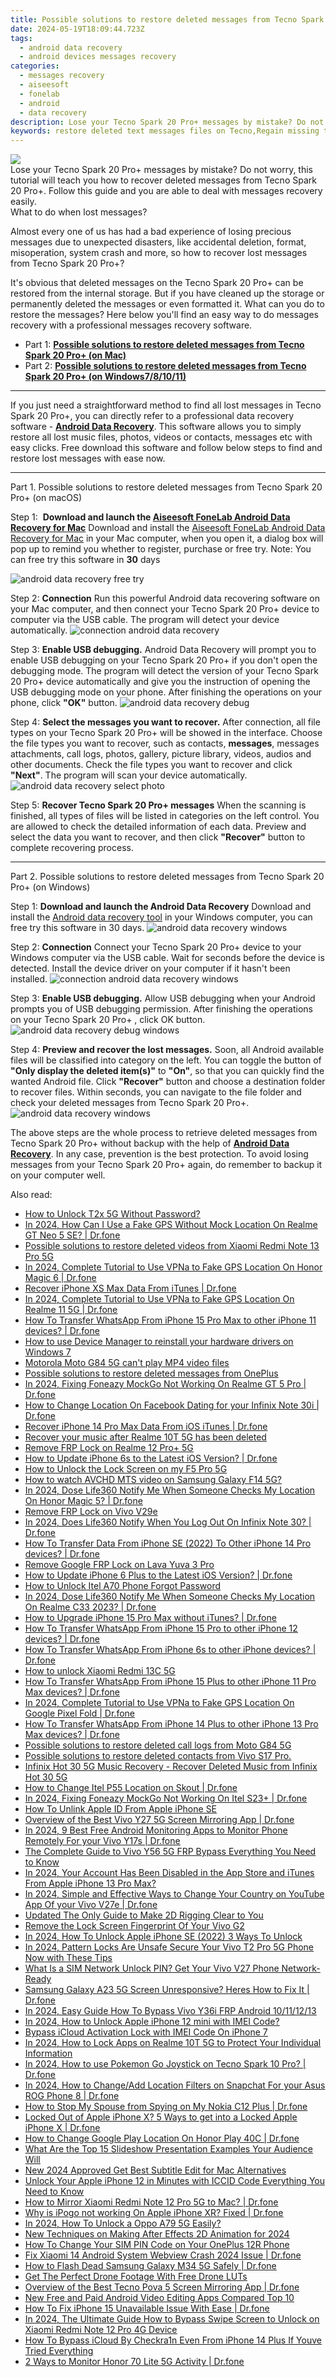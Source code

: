 ```yaml
---
title: Possible solutions to restore deleted messages from Tecno Spark 20 Pro+
date: 2024-05-19T18:09:44.723Z
tags: 
  - android data recovery
  - android devices messages recovery
categories: 
  - messages recovery
  - aiseesoft
  - fonelab
  - android
  - data recovery
description: Lose your Tecno Spark 20 Pro+ messages by mistake? Do not worry, this tutorial will teach you how to recover deleted messages from Tecno Spark 20 Pro+. Follow this guide and you are able to deal with messages recovery easily.
keywords: restore deleted text messages files on Tecno,Regain missing text messages on Tecno Spark 20 Pro+,Regain missing messages on Tecno Spark 20 Pro+,broken Tecno Spark 20 Pro+ messages recovery solution,recover lost text messages from Tecno,Tecno Spark 20 Pro+ messages retrieval,Tecno Spark 20 Pro+ messages deleted itself,how to restore your files from Tecno Spark 20 Pro+,how to get the messages back on Spark 20 Pro+,how to recover messages in Tecno,Tecno messages deleted itself,how to recover messages Tecno
---
```


<img src="https://img0mobiles.techidaily.com/images/best-assets/devices/tecno/tecno-spark-20-proplus/2.jpg" class="atpl-imgstyle"  />

<div class="atpl-content atpl-for-fonelab-android recover-messages">

<div class="atpl-post-description-part-1">
Lose your Tecno Spark 20 Pro+ messages by mistake? Do not worry, this tutorial will teach you how to recover deleted messages from Tecno Spark 20 Pro+. Follow this guide and you are able to deal with messages recovery easily.
</div>




<div class="atpl-post-description-part-2">
<div class="tpl-content-sub-paragraph-title">
  What to do when lost messages?
</div>
<div class="tpl-content-sub-paragraph-content">
  <p>
      Almost every one of us has had a bad experience of losing precious messages due to unexpected disasters, like accidental deletion, format, misoperation, system crash and more, so how to recover lost messages from Tecno Spark 20 Pro+?
  </p>
  <p>
      It's obvious that deleted messages on the Tecno Spark 20 Pro+ can be restored from the internal storage. But if you have cleaned up the storage or permanently deleted the messages or even formatted it. What can you do to restore the messages? Here below you'll find an easy way to do messages recovery with a professional messages recovery software.
  </p>
</div>
</div>

<ul>
  <li>Part 1: <strong><a href="#p1">Possible solutions to restore deleted messages from Tecno Spark 20 Pro+ (on Mac)</a></strong></li>
  <li>Part 2: <strong><a href="#p2">Possible solutions to restore deleted messages from Tecno Spark 20 Pro+ (on Windows7/8/10/11)</a></strong></li>
</ul>

<hr>
<div class="atpl-post-description-part-3">
<div class="tpl-content-sub-paragraph-normal">
  <p>
    If you just need a straightforward method to find all lost messages in Tecno Spark 20 Pro+, you can directly refer to a professional data recovery software - <a href="https://tools.techidaily.com/aiseesoft-android-data-recovery/" ><strong>Android Data Recovery</strong></a>. This software allows you to simply restore all lost music files, photos, videos or contacts, messages etc with easy clicks. Free download this software and follow below steps to find and restore lost messages with ease now.
  </p>
</div>
</div>


<!-- Part 1 -->
<a id="p1" name="p1" ></a><hr>

<div>
  <span class="atpl-step-part-style">Part 1. Possible solutions to restore deleted messages from Tecno Spark 20 Pro+ (on macOS)</span>
</div>  

<span class="atpl-stepstyle-a"><span>Step 1: </span></span> <strong>Download and launch the <a href="https://tools.techidaily.com/aiseesoft-android-data-recovery-for-mac/" >Aiseesoft FoneLab Android Data Recovery for Mac</a></strong>
Download and install the <a href="https://tools.techidaily.com/aiseesoft-android-data-recovery-for-mac/" >Aiseesoft FoneLab Android Data Recovery for Mac</a> in your Mac computer, when you open it, a dialog box will pop up to remind you whether to register, purchase or free try.
Note: You can free try this software in <strong>30</strong> days

<img src="https://tools.techidaily.com/images/apps/aiseesoft/android-data-recovery/mac-free-try.png" class="atpl-imgstyle" alt="android data recovery free try" />

<span class="atpl-stepstyle-a"><span>Step 2: </span></span> <strong>Connection</strong>
Run this powerful Android data recovering software on your Mac computer, and then connect your Tecno Spark 20 Pro+ device to computer via the USB cable. The program will detect your device automatically.
<img src="https://tools.techidaily.com/images/apps/aiseesoft/android-data-recovery/mac-connection-interface.jpg" class="atpl-imgstyle" alt="connection android data recovery" />

<span class="atpl-stepstyle-a"><span>Step 3: </span></span> <strong>Enable USB debugging.</strong>
Android Data Recovery will prompt you to enable USB debugging on your Tecno Spark 20 Pro+  if you don't open the debugging mode. The program will detect the version of your Tecno Spark 20 Pro+ device automatically and give you the instruction of opening the USB debugging mode on your phone. After finishing the operations on your phone, click <strong>"OK"</strong> button.
<img src="https://tools.techidaily.com/images/apps/aiseesoft/android-data-recovery/mac-android-usb-debug.jpg"  class="atpl-imgstyle" alt="android data recovery debug" />

<span class="atpl-stepstyle-a"><span>Step 4: </span></span> <strong>Select the messages you want to recover.</strong>
After connection, all file types on your Tecno Spark 20 Pro+ will be showed in the interface. Choose the file types you want to recover, such as contacts, <strong>messages</strong>, messages attachments, call logs, photos, gallery, picture library, videos, audios and other documents. Check the file types you want to recover and click  <b>"Next"</b>. The program will scan your device automatically.
<img src="https://tools.techidaily.com/images/apps/aiseesoft/android-data-recovery/mac-choose-type-messages.jpg" class="atpl-imgstyle" alt="android data recovery select photo" />

<span class="atpl-stepstyle-a"><span>Step 5: </span></span> <strong>Recover Tecno Spark 20 Pro+ messages</strong>
When the scanning is finished, all types of files will be listed in categories on the left control. You are allowed to check the detailed information of each data. Preview and select the data you want to recover, and then click <b>"Recover"</b> button to complete recovering process.

<a id="p2" name="p2"></a><hr>

<div class="atpl-step-part-style">Part 2. Possible solutions to restore deleted messages from Tecno Spark 20 Pro+ (on Windows)</div>

<span class="atpl-stepstyle-a"><span>Step 1: </span></span> <strong>Download and launch the Android Data Recovery</strong>
Download and install the <a href="https://tools.techidaily.com/aiseesoft-android-data-recovery-for-win/" >Android data recovery tool</a> in your Windows computer, you can free try this software in 30 days.
<img src="https://tools.techidaily.com/images/apps/aiseesoft/android-data-recovery/win-start-interface.png"  class="atpl-imgstyle" alt="android data recovery windows" />

<span class="atpl-stepstyle-a"><span>Step 2: </span></span> <strong>Connection</strong>
Connect your Tecno Spark 20 Pro+ device to your Windows computer via the USB cable. Wait for seconds before the device is detected. Install the device driver on your computer if it hasn't been installed.
<img src="https://tools.techidaily.com/images/apps/aiseesoft/android-data-recovery/win-connection-interface.png" class="atpl-imgstyle" alt="connection android data recovery windows" />

<span class="atpl-stepstyle-a"><span>Step 3: </span></span> <strong>Enable USB debugging.</strong>
Allow USB debugging when your Android prompts you of USB debugging permission. After finishing the operations on your Tecno Spark 20 Pro+ , click OK button.
<img src="https://tools.techidaily.com/images/apps/aiseesoft/android-data-recovery/win-android-usb-debug.png" class="atpl-imgstyle" alt="android data recovery debug windows" />

<span class="atpl-stepstyle-a"><span>Step 4: </span></span> <strong>Preview and recover the lost messages.</strong>
Soon, all Android available files will be classified into category on the left. You can toggle the button of <b>"Only display the deleted item(s)"</b> to <b>"On"</b>, so that you can quickly find the wanted Android file. Click <b>"Recover"</b> button and choose a destination folder to recover files. Within seconds, you can navigate to the file folder and check your deleted messages from Tecno Spark 20 Pro+.
<img src="https://tools.techidaily.com/images/apps/aiseesoft/android-data-recovery/win-recover-messages.jpg" class="atpl-imgstyle" alt="android data recovery windows" />

<div class="atpl-post-description-part-4">
<div class="tpl-content-sub-paragraph-normal">
    <p>
        The above steps are the whole process to retrieve deleted messages from Tecno Spark 20 Pro+ without backup with the help of <a href="https://tools.techidaily.com/aiseesoft-android-data-recovery/" ><strong>Android Data Recovery</strong></a>. In any case, prevention is the best protection. To avoid losing messages from your Tecno Spark 20 Pro+ again, do remember to backup it on your computer well.
    </p>
</div>
</div>

<ins class="adsbygoogle"
     style="display:block"
     data-ad-client="ca-pub-7571918770474297"
     data-ad-slot="8358498916"
     data-ad-format="auto"
     data-full-width-responsive="true"></ins>



</div>
<ins class="adsbygoogle"
    style="display:block"
    data-ad-format="autorelaxed"
    data-ad-client="ca-pub-7571918770474297"
    data-ad-slot="1223367746"></ins>

<span class="atpl-alsoreadstyle">Also read:</span>
<div><ul>
<li><a href="https://review-topics.techidaily.com/how-to-unlock-t2x-5g-without-password-by-drfone-android-unlock-android-unlock/"><u>How to Unlock T2x 5G Without Password?</u></a></li>
<li><a href="https://review-topics.techidaily.com/in-2024-how-can-i-use-a-fake-gps-without-mock-location-on-realme-gt-neo-5-se-drfone-by-drfone-virtual-android/"><u>In 2024, How Can I Use a Fake GPS Without Mock Location On Realme GT Neo 5 SE? | Dr.fone</u></a></li>
<li><a href="https://review-topics.techidaily.com/possible-solutions-to-restore-deleted-videos-from-xiaomi-redmi-note-13-pro-5g-by-fonelab-android-recover-video/"><u>Possible solutions to restore deleted videos from Xiaomi Redmi Note 13 Pro 5G</u></a></li>
<li><a href="https://review-topics.techidaily.com/in-2024-complete-tutorial-to-use-vpna-to-fake-gps-location-on-honor-magic-6-drfone-by-drfone-virtual-android/"><u>In 2024, Complete Tutorial to Use VPNa to Fake GPS Location On Honor Magic 6 | Dr.fone</u></a></li>
<li><a href="https://review-topics.techidaily.com/recover-iphone-xs-max-data-from-itunes-drfone-by-drfone-ios-data-recovery-ios-data-recovery/"><u>Recover iPhone XS Max Data From iTunes | Dr.fone</u></a></li>
<li><a href="https://review-topics.techidaily.com/in-2024-complete-tutorial-to-use-vpna-to-fake-gps-location-on-realme-11-5g-drfone-by-drfone-virtual-android/"><u>In 2024, Complete Tutorial to Use VPNa to Fake GPS Location On Realme 11 5G | Dr.fone</u></a></li>
<li><a href="https://review-topics.techidaily.com/how-to-transfer-whatsapp-from-iphone-15-pro-max-to-other-iphone-11-devices-drfone-by-drfone-transfer-whatsapp-from-ios-transfer-whatsapp-from-ios/"><u>How To Transfer WhatsApp From iPhone 15 Pro Max to other iPhone 11 devices? | Dr.fone</u></a></li>
<li><a href="https://review-topics.techidaily.com/how-to-use-device-manager-to-reinstall-your-hardware-drivers-on-windows-7-by-drivereasy-guide/"><u>How to use Device Manager to reinstall your hardware drivers on Windows 7</u></a></li>
<li><a href="https://review-topics.techidaily.com/motorola-moto-g84-5g-cant-play-mp4-video-files-by-aiseesoft-video-converter-play-mp4-on-android/"><u>Motorola Moto G84 5G can't play MP4 video files</u></a></li>
<li><a href="https://review-topics.techidaily.com/possible-solutions-to-restore-deleted-messages-from-oneplus-by-fonelab-android-recover-messages/"><u>Possible solutions to restore deleted messages from OnePlus</u></a></li>
<li><a href="https://review-topics.techidaily.com/in-2024-fixing-foneazy-mockgo-not-working-on-realme-gt-5-pro-drfone-by-drfone-virtual-android/"><u>In 2024, Fixing Foneazy MockGo Not Working On Realme GT 5 Pro | Dr.fone</u></a></li>
<li><a href="https://review-topics.techidaily.com/how-to-change-location-on-facebook-dating-for-your-infinix-note-30i-drfone-by-drfone-virtual-android/"><u>How to Change Location On Facebook Dating for your Infinix Note 30i | Dr.fone</u></a></li>
<li><a href="https://review-topics.techidaily.com/recover-iphone-14-pro-max-data-from-ios-itunes-drfone-by-drfone-ios-data-recovery-ios-data-recovery/"><u>Recover iPhone 14 Pro Max Data From iOS iTunes | Dr.fone</u></a></li>
<li><a href="https://review-topics.techidaily.com/recover-your-music-after-realme-10t-5g-has-been-deleted-by-fonelab-android-recover-music/"><u>Recover your music after Realme 10T 5G has been deleted</u></a></li>
<li><a href="https://review-topics.techidaily.com/remove-frp-lock-on-realme-12-proplus-5g-by-drfone-android-unlock-remove-google-frp/"><u>Remove FRP Lock on Realme 12 Pro+ 5G</u></a></li>
<li><a href="https://review-topics.techidaily.com/how-to-update-iphone-6s-to-the-latest-ios-version-drfone-by-drfone-ios-system-repair-ios-system-repair/"><u>How to Update iPhone 6s to the Latest iOS Version? | Dr.fone</u></a></li>
<li><a href="https://review-topics.techidaily.com/how-to-unlock-the-lock-screen-on-my-f5-pro-5g-by-drfone-android-unlock-android-unlock/"><u>How to Unlock the Lock Screen on my F5 Pro 5G</u></a></li>
<li><a href="https://review-topics.techidaily.com/how-to-watch-avchd-mts-video-on-samsung-galaxy-f14-5g-by-aiseesoft-video-converter-play-mts-on-android/"><u>How to watch AVCHD MTS video on Samsung Galaxy F14 5G?</u></a></li>
<li><a href="https://review-topics.techidaily.com/in-2024-dose-life360-notify-me-when-someone-checks-my-location-on-honor-magic-5-drfone-by-drfone-virtual-android/"><u>In 2024, Dose Life360 Notify Me When Someone Checks My Location On Honor Magic 5? | Dr.fone</u></a></li>
<li><a href="https://review-topics.techidaily.com/remove-frp-lock-on-vivo-v29e-by-drfone-android-unlock-remove-google-frp/"><u>Remove FRP Lock on Vivo V29e</u></a></li>
<li><a href="https://review-topics.techidaily.com/in-2024-does-life360-notify-when-you-log-out-on-infinix-note-30-drfone-by-drfone-virtual-android/"><u>In 2024, Does Life360 Notify When You Log Out On Infinix Note 30? | Dr.fone</u></a></li>
<li><a href="https://review-topics.techidaily.com/how-to-transfer-data-from-iphone-se-2022-to-other-iphone-14-pro-devices-drfone-by-drfone-transfer-data-from-ios-transfer-data-from-ios/"><u>How To Transfer Data From iPhone SE (2022) To Other iPhone 14 Pro devices? | Dr.fone</u></a></li>
<li><a href="https://review-topics.techidaily.com/remove-google-frp-lock-on-lava-yuva-3-pro-by-drfone-android-unlock-remove-google-frp/"><u>Remove Google FRP Lock on Lava Yuva 3 Pro</u></a></li>
<li><a href="https://review-topics.techidaily.com/how-to-update-iphone-6-plus-to-the-latest-ios-version-drfone-by-drfone-ios-system-repair-ios-system-repair/"><u>How to Update iPhone 6 Plus to the Latest iOS Version? | Dr.fone</u></a></li>
<li><a href="https://review-topics.techidaily.com/how-to-unlock-itel-a70-phone-forgot-password-by-drfone-android-unlock-android-unlock/"><u>How to Unlock Itel A70 Phone Forgot Password</u></a></li>
<li><a href="https://review-topics.techidaily.com/in-2024-dose-life360-notify-me-when-someone-checks-my-location-on-realme-c33-2023-drfone-by-drfone-virtual-android/"><u>In 2024, Dose Life360 Notify Me When Someone Checks My Location On Realme C33 2023? | Dr.fone</u></a></li>
<li><a href="https://review-topics.techidaily.com/how-to-upgrade-iphone-15-pro-max-without-itunes-drfone-by-drfone-ios-system-repair-ios-system-repair/"><u>How to Upgrade iPhone 15 Pro Max without iTunes? | Dr.fone</u></a></li>
<li><a href="https://review-topics.techidaily.com/how-to-transfer-whatsapp-from-iphone-15-pro-to-other-iphone-12-devices-drfone-by-drfone-transfer-whatsapp-from-ios-transfer-whatsapp-from-ios/"><u>How To Transfer WhatsApp From iPhone 15 Pro to other iPhone 12 devices? | Dr.fone</u></a></li>
<li><a href="https://review-topics.techidaily.com/how-to-transfer-whatsapp-from-iphone-6s-to-other-iphone-devices-drfone-by-drfone-transfer-whatsapp-from-ios-transfer-whatsapp-from-ios/"><u>How To Transfer WhatsApp From iPhone 6s to other iPhone devices? | Dr.fone</u></a></li>
<li><a href="https://review-topics.techidaily.com/how-to-unlock-xiaomi-redmi-13c-5g-by-drfone-android-unlock-android-unlock/"><u>How to unlock Xiaomi Redmi 13C 5G</u></a></li>
<li><a href="https://review-topics.techidaily.com/how-to-transfer-whatsapp-from-iphone-15-plus-to-other-iphone-11-pro-max-devices-drfone-by-drfone-transfer-whatsapp-from-ios-transfer-whatsapp-from-ios/"><u>How To Transfer WhatsApp From iPhone 15 Plus to other iPhone 11 Pro Max devices? | Dr.fone</u></a></li>
<li><a href="https://review-topics.techidaily.com/in-2024-complete-tutorial-to-use-vpna-to-fake-gps-location-on-google-pixel-fold-drfone-by-drfone-virtual-android/"><u>In 2024, Complete Tutorial to Use VPNa to Fake GPS Location On Google Pixel Fold | Dr.fone</u></a></li>
<li><a href="https://review-topics.techidaily.com/how-to-transfer-whatsapp-from-iphone-14-plus-to-other-iphone-13-pro-max-devices-drfone-by-drfone-transfer-whatsapp-from-ios-transfer-whatsapp-from-ios/"><u>How To Transfer WhatsApp From iPhone 14 Plus to other iPhone 13 Pro Max devices? | Dr.fone</u></a></li>
<li><a href="https://review-topics.techidaily.com/possible-solutions-to-restore-deleted-call-logs-from-moto-g84-5g-by-fonelab-android-recover-call-logs/"><u>Possible solutions to restore deleted call logs from Moto G84 5G</u></a></li>
<li><a href="https://review-topics.techidaily.com/possible-solutions-to-restore-deleted-contacts-from-vivo-s17-pro-by-fonelab-android-recover-contacts/"><u>Possible solutions to restore deleted contacts from Vivo S17 Pro.</u></a></li>
<li><a href="https://review-topics.techidaily.com/infinix-hot-30-5g-music-recovery-recover-deleted-music-from-infinix-hot-30-5g-by-fonelab-android-recover-music/"><u>Infinix Hot 30 5G Music Recovery - Recover Deleted Music from Infinix Hot 30 5G</u></a></li>
<li><a href="https://review-topics.techidaily.com/how-to-change-itel-p55-location-on-skout-drfone-by-drfone-virtual-android/"><u>How to Change Itel P55 Location on Skout | Dr.fone</u></a></li>
<li><a href="https://review-topics.techidaily.com/in-2024-fixing-foneazy-mockgo-not-working-on-itel-s23plus-drfone-by-drfone-virtual-android/"><u>In 2024, Fixing Foneazy MockGo Not Working On Itel S23+ | Dr.fone</u></a></li>
<li><a href="https://apple-account.techidaily.com/how-to-unlink-apple-id-from-apple-iphone-se-by-drfone-ios/"><u>How To Unlink Apple ID From Apple iPhone SE</u></a></li>
<li><a href="https://screen-mirror.techidaily.com/overview-of-the-best-vivo-y27-5g-screen-mirroring-app-drfone-by-drfone-android/"><u>Overview of the Best Vivo Y27 5G Screen Mirroring App | Dr.fone</u></a></li>
<li><a href="https://android-location.techidaily.com/in-2024-9-best-free-android-monitoring-apps-to-monitor-phone-remotely-for-your-vivo-y17s-drfone-by-drfone-virtual/"><u>In 2024, 9 Best Free Android Monitoring Apps to Monitor Phone Remotely For your Vivo Y17s | Dr.fone</u></a></li>
<li><a href="https://bypass-frp.techidaily.com/the-complete-guide-to-vivo-y56-5g-frp-bypass-everything-you-need-to-know-by-drfone-android/"><u>The Complete Guide to Vivo Y56 5G FRP Bypass Everything You Need to Know</u></a></li>
<li><a href="https://apple-account.techidaily.com/in-2024-your-account-has-been-disabled-in-the-app-store-and-itunes-from-apple-iphone-13-pro-max-by-drfone-ios/"><u>In 2024, Your Account Has Been Disabled in the App Store and iTunes From Apple iPhone 13 Pro Max?</u></a></li>
<li><a href="https://location-social.techidaily.com/in-2024-simple-and-effective-ways-to-change-your-country-on-youtube-app-of-your-vivo-v27e-drfone-by-drfone-virtual-android/"><u>In 2024, Simple and Effective Ways to Change Your Country on YouTube App Of your Vivo V27e | Dr.fone</u></a></li>
<li><a href="https://animation-videos.techidaily.com/updated-the-only-guide-to-make-2d-rigging-clear-to-you/"><u>Updated The Only Guide to Make 2D Rigging Clear to You</u></a></li>
<li><a href="https://unlock-android.techidaily.com/remove-the-lock-screen-fingerprint-of-your-vivo-g2-by-drfone-android/"><u>Remove the Lock Screen Fingerprint Of Your Vivo G2</u></a></li>
<li><a href="https://sim-unlock.techidaily.com/in-2024-how-to-unlock-apple-iphone-se-2022-3-ways-to-unlock-by-drfone-ios/"><u>In 2024, How To Unlock Apple iPhone SE (2022) 3 Ways To Unlock</u></a></li>
<li><a href="https://android-unlock.techidaily.com/in-2024-pattern-locks-are-unsafe-secure-your-vivo-t2-pro-5g-phone-now-with-these-tips-by-drfone-android/"><u>In 2024, Pattern Locks Are Unsafe Secure Your Vivo T2 Pro 5G Phone Now with These Tips</u></a></li>
<li><a href="https://sim-unlock.techidaily.com/what-is-a-sim-network-unlock-pin-get-your-vivo-v27-phone-network-ready-by-drfone-android/"><u>What Is a SIM Network Unlock PIN? Get Your Vivo V27 Phone Network-Ready</u></a></li>
<li><a href="https://fix-guide.techidaily.com/samsung-galaxy-a23-5g-screen-unresponsive-heres-how-to-fix-it-drfone-by-drfone-fix-android-problems-fix-android-problems/"><u>Samsung Galaxy A23 5G Screen Unresponsive? Heres How to Fix It | Dr.fone</u></a></li>
<li><a href="https://bypass-frp.techidaily.com/in-2024-easy-guide-how-to-bypass-vivo-y36i-frp-android-10111213-by-drfone-android/"><u>In 2024, Easy Guide How To Bypass Vivo Y36i FRP Android 10/11/12/13</u></a></li>
<li><a href="https://sim-unlock.techidaily.com/in-2024-how-to-unlock-apple-iphone-12-mini-with-imei-code-by-drfone-ios/"><u>In 2024, How to Unlock Apple iPhone 12 mini with IMEI Code?</u></a></li>
<li><a href="https://activate-lock.techidaily.com/bypass-icloud-activation-lock-with-imei-code-on-iphone-7-by-drfone-ios/"><u>Bypass iCloud Activation Lock with IMEI Code On iPhone 7</u></a></li>
<li><a href="https://easy-unlock-android.techidaily.com/in-2024-how-to-lock-apps-on-realme-10t-5g-to-protect-your-individual-information-by-drfone-android/"><u>In 2024, How to Lock Apps on Realme 10T 5G to Protect Your Individual Information</u></a></li>
<li><a href="https://android-pokemon-go.techidaily.com/in-2024-how-to-use-pokemon-go-joystick-on-tecno-spark-10-pro-drfone-by-drfone-virtual-android/"><u>In 2024, How to use Pokemon Go Joystick on Tecno Spark 10 Pro? | Dr.fone</u></a></li>
<li><a href="https://location-social.techidaily.com/in-2024-how-to-changeadd-location-filters-on-snapchat-for-your-asus-rog-phone-8-drfone-by-drfone-virtual-android/"><u>In 2024, How to Change/Add Location Filters on Snapchat For your Asus ROG Phone 8 | Dr.fone</u></a></li>
<li><a href="https://change-location.techidaily.com/how-to-stop-my-spouse-from-spying-on-my-nokia-c12-plus-drfone-by-drfone-virtual-android/"><u>How to Stop My Spouse from Spying on My Nokia C12 Plus | Dr.fone</u></a></li>
<li><a href="https://iphone-unlock.techidaily.com/locked-out-of-apple-iphone-x-5-ways-to-get-into-a-locked-apple-iphone-x-drfone-by-drfone-ios/"><u>Locked Out of Apple iPhone X? 5 Ways to get into a Locked Apple iPhone X | Dr.fone</u></a></li>
<li><a href="https://fake-location.techidaily.com/how-to-change-google-play-location-on-honor-play-40c-drfone-by-drfone-virtual-android/"><u>How to Change Google Play Location On Honor Play 40C | Dr.fone</u></a></li>
<li><a href="https://ai-editing-video.techidaily.com/what-are-the-top-15-slideshow-presentation-examples-your-audience-will/"><u>What Are the Top 15 Slideshow Presentation Examples Your Audience Will</u></a></li>
<li><a href="https://ai-video-apps.techidaily.com/new-2024-approved-get-best-subtitle-edit-for-mac-alternatives/"><u>New 2024 Approved Get Best Subtitle Edit for Mac Alternatives</u></a></li>
<li><a href="https://sim-unlock.techidaily.com/unlock-your-apple-iphone-12-in-minutes-with-iccid-code-everything-you-need-to-know-by-drfone-ios/"><u>Unlock Your Apple iPhone 12 in Minutes with ICCID Code Everything You Need to Know</u></a></li>
<li><a href="https://screen-mirror.techidaily.com/how-to-mirror-xiaomi-redmi-note-12-pro-5g-to-mac-drfone-by-drfone-android/"><u>How to Mirror Xiaomi Redmi Note 12 Pro 5G to Mac? | Dr.fone</u></a></li>
<li><a href="https://ios-pokemon-go.techidaily.com/why-is-ipogo-not-working-on-apple-iphone-xr-fixed-drfone-by-drfone-virtual-ios/"><u>Why is iPogo not working On Apple iPhone XR? Fixed | Dr.fone</u></a></li>
<li><a href="https://android-unlock.techidaily.com/in-2024-how-to-unlock-a-oppo-a79-5g-easily-by-drfone-android/"><u>In 2024, How To Unlock a Oppo A79 5G Easily?</u></a></li>
<li><a href="https://animation-videos.techidaily.com/new-techniques-on-making-after-effects-2d-animation-for-2024/"><u>New Techniques on Making After Effects 2D Animation for 2024</u></a></li>
<li><a href="https://sim-unlock.techidaily.com/how-to-change-your-sim-pin-code-on-your-oneplus-12r-phone-by-drfone-android/"><u>How To Change Your SIM PIN Code on Your OnePlus 12R Phone</u></a></li>
<li><a href="https://howto.techidaily.com/fix-xiaomi-14-android-system-webview-crash-2024-issue-drfone-by-drfone-fix-android-problems-fix-android-problems/"><u>Fix Xiaomi 14 Android System Webview Crash 2024 Issue | Dr.fone</u></a></li>
<li><a href="https://fix-guide.techidaily.com/how-to-flash-dead-samsung-galaxy-m34-5g-safely-drfone-by-drfone-fix-android-problems-fix-android-problems/"><u>How to Flash Dead Samsung Galaxy M34 5G Safely | Dr.fone</u></a></li>
<li><a href="https://ai-video-editing.techidaily.com/get-the-perfect-drone-footage-with-free-drone-luts/"><u>Get The Perfect Drone Footage With Free Drone LUTs</u></a></li>
<li><a href="https://screen-mirror.techidaily.com/overview-of-the-best-tecno-pova-5-screen-mirroring-app-drfone-by-drfone-android/"><u>Overview of the Best Tecno Pova 5 Screen Mirroring App | Dr.fone</u></a></li>
<li><a href="https://ai-vdieo-software.techidaily.com/new-free-and-paid-android-video-editing-apps-compared-top-10/"><u>New Free and Paid Android Video Editing Apps Compared Top 10</u></a></li>
<li><a href="https://iphone-unlock.techidaily.com/how-to-fix-iphone-15-unavailable-issue-with-ease-drfone-by-drfone-ios/"><u>How To Fix iPhone 15 Unavailable Issue With Ease | Dr.fone</u></a></li>
<li><a href="https://unlock-android.techidaily.com/in-2024-the-ultimate-guide-how-to-bypass-swipe-screen-to-unlock-on-xiaomi-redmi-note-12-pro-4g-device-by-drfone-android/"><u>In 2024, The Ultimate Guide How to Bypass Swipe Screen to Unlock on Xiaomi Redmi Note 12 Pro 4G Device</u></a></li>
<li><a href="https://activate-lock.techidaily.com/how-to-bypass-icloud-by-checkra1n-even-from-iphone-14-plus-if-youve-tried-everything-by-drfone-ios/"><u>How To Bypass iCloud By Checkra1n Even From iPhone 14 Plus If Youve Tried Everything</u></a></li>
<li><a href="https://android-location-track.techidaily.com/2-ways-to-monitor-honor-70-lite-5g-activity-drfone-by-drfone-virtual-android/"><u>2 Ways to Monitor Honor 70 Lite 5G Activity | Dr.fone</u></a></li>
</ul></div>


